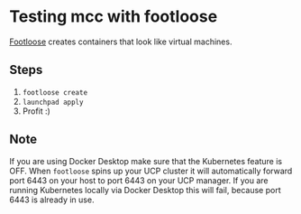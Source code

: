 # Testing mcc with footloose

[Footloose](https://github.com/weaveworks/footloose) creates containers that look like virtual machines.

## Steps

1. `footloose create`
2. `launchpad apply`
3. Profit :)

## Note
If you are using Docker Desktop make sure that the Kubernetes feature is OFF.
When `footloose` spins up your UCP cluster it will automatically forward port 6443 on your host to port 6443 on your UCP manager.
If you are running Kubernetes locally via Docker Desktop this will fail, because port 6443 is already in use.
